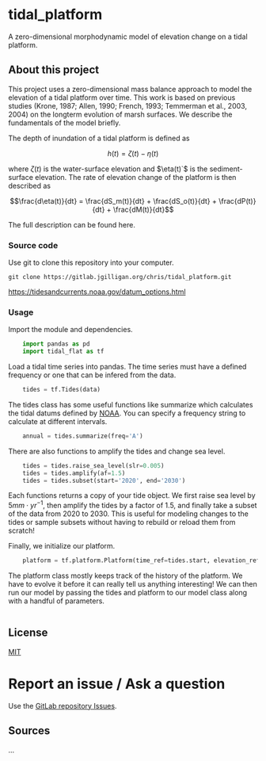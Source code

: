 # tidal_platform

A zero-dimensional morphodynamic model of elevation change on a tidal platform.

## About this project

This project uses a zero-dimensional mass balance approach to model the elevation of a tidal platform over time. This work is based on previous studies (Krone, 1987; Allen, 1990; French, 1993; Temmerman et al., 2003, 2004) on the longterm evolution of marsh surfaces. We describe the fundamentals of the model briefly.

The depth of inundation of a tidal platform is defined as

```math
h(t) = \zeta(t) - \eta(t)
```

where $`\zeta(t)`$ is the water-surface elevation and $\eta(t)`$ is the sediment-surface elevation. The rate of elevation change of the platform is then described as

```math
\frac{d\eta(t)}{dt} = \frac{dS_m(t)}{dt} + \frac{dS_o(t)}{dt} + \frac{dP(t)}{dt} + \frac{dM(t)}{dt}
```

The full description can be found here.

### Source code

Use git to clone this repository into your computer.

```
git clone https://gitlab.jgilligan.org/chris/tidal_platform.git
```
https://tidesandcurrents.noaa.gov/datum_options.html
### Usage

Import the module and dependencies.

```python
    import pandas as pd
    import tidal_flat as tf
```

Load a tidal time series into pandas. The time series must have a defined frequency or one that can be infered from the data.

```python
    tides = tf.Tides(data)
```

The tides class has some useful functions like summarize which calculates the tidal datums defined by [NOAA](https://tidesandcurrents.noaa.gov/datum_options.html). You can specify a frequency string to calculate at different intervals.

```python
    annual = tides.summarize(freq='A')
```

There are also functions to amplify the tides and change sea level.

```python
    tides = tides.raise_sea_level(slr=0.005)
    tides = tides.amplify(af=1.5)
    tides = tides.subset(start='2020', end='2030')
```

Each functions returns a copy of your tide object. We first raise sea level by $`5 mm \cdot yr^{-1}`$, then amplify the tides by a factor of $`1.5`$, and finally take a subset of the data from 2020 to 2030. This is useful for modeling changes to the tides or sample subsets without having to rebuild or reload them from scratch!

Finally, we initialize our platform.

```python
    platform = tf.platform.Platform(time_ref=tides.start, elevation_ref=0.0)
```

The platform class mostly keeps track of the history of the platform. We have to evolve it before it can really tell us anything interesting! We can then run our model by passing the tides and platform to our model class along with a handful of parameters.

```python

```


## License

[MIT](LICENSE)


# Report an issue / Ask a question
Use the [GitLab repository Issues](https://gitlab.jgilligan.org/chris/tidal_platform/-/issues).

## Sources

...
